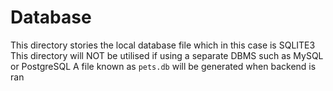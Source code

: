 # Database

This directory stories the local database file which in this case is SQLITE3
This directory will NOT be utilised if using a separate DBMS such as MySQL or PostgreSQL
A file known as `pets.db` will be generated when backend is ran